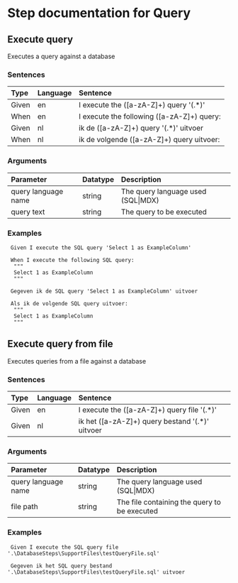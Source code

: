# Step documentation for Query

## Execute query
Executes a query against a database

### Sentences
| Type          | Language         | Sentence      |
|:---           |:---              |:---           |
| Given | en | I execute the ([a-zA-Z]+) query '(.*)' |
| When | en | I execute the following ([a-zA-Z]+) query: |
| Given | nl | ik de ([a-zA-Z]+) query '(.*)' uitvoer |
| When | nl | ik de volgende ([a-zA-Z]+) query uitvoer: |

### Arguments
| Parameter    | Datatype          | Description          |
|:---          |:---               |:---                  |
|query language name | string | The query language used (SQL\|MDX) |
|query text | string | The query to be executed |

### Examples


```gherkin
 Given I execute the SQL query 'Select 1 as ExampleColumn'
```


```gherkin
 When I execute the following SQL query:
  """
  Select 1 as ExampleColumn
  """
```


```gherkin
 Gegeven ik de SQL query 'Select 1 as ExampleColumn' uitvoer
```


```gherkin
 Als ik de volgende SQL query uitvoer:
  """
  Select 1 as ExampleColumn
  """
```
## Execute query from file
Executes queries from a file against a database

### Sentences
| Type          | Language         | Sentence      |
|:---           |:---              |:---           |
| Given | en | I execute the ([a-zA-Z]+) query file '(.*)' |
| Given | nl | ik het ([a-zA-Z]+) query bestand '(.*)' uitvoer |

### Arguments
| Parameter    | Datatype          | Description          |
|:---          |:---               |:---                  |
|query language name | string | The query language used (SQL\|MDX) |
|file path | string | The file containing the query to be executed |

### Examples


```gherkin
 Given I execute the SQL query file '.\DatabaseSteps\SupportFiles\testQueryFile.sql'
```


```gherkin
 Gegeven ik het SQL query bestand '.\DatabaseSteps\SupportFiles\testQueryFile.sql' uitvoer
```
